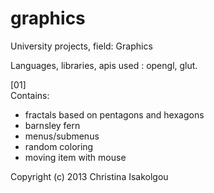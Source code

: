 graphics
============================================================
University projects, field: Graphics 

Languages, libraries, apis used : opengl, glut.

[01]  
Contains:  
- fractals based on pentagons and hexagons
- barnsley fern
- menus/submenus
- random coloring
- moving item with mouse


Copyright (c) 2013 Christina Isakolgou
